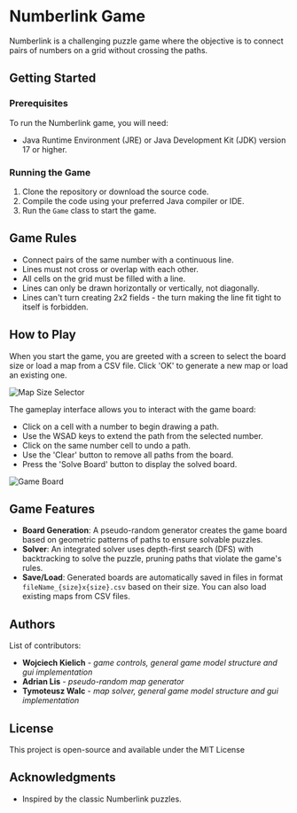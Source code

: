 # Numberlink Game

Numberlink is a challenging puzzle game where the objective is to connect pairs of numbers on a grid without crossing the paths.

## Getting Started

### Prerequisites

To run the Numberlink game, you will need:
- Java Runtime Environment (JRE) or Java Development Kit (JDK) version 17 or higher.

### Running the Game

1. Clone the repository or download the source code.
2. Compile the code using your preferred Java compiler or IDE.
3. Run the `Game` class to start the game.

## Game Rules

- Connect pairs of the same number with a continuous line.
- Lines must not cross or overlap with each other.
- All cells on the grid must be filled with a line.
- Lines can only be drawn horizontally or vertically, not diagonally.
- Lines can't turn creating 2x2 fields - the turn making the line fit tight to itself is forbidden. 

## How to Play

When you start the game, you are greeted with a screen to select the board size or load a map from a CSV file. Click 'OK' to generate a new map or load an existing one.

![Map Size Selector](resources/images/selection.png)

The gameplay interface allows you to interact with the game board:
- Click on a cell with a number to begin drawing a path.
- Use the WSAD keys to extend the path from the selected number.
- Click on the same number cell to undo a path.
- Use the 'Clear' button to remove all paths from the board.
- Press the 'Solve Board' button to display the solved board.

![Game Board](resources/images/demo.gif)

## Game Features

- **Board Generation**: A pseudo-random generator creates the game board based on geometric patterns of paths to ensure solvable puzzles.
- **Solver**: An integrated solver uses depth-first search (DFS) with backtracking to solve the puzzle, pruning paths that violate the game's rules.
- **Save/Load**: Generated boards are automatically saved in files in format `fileName_{size}x{size}.csv` based on their size. You can also load existing maps from CSV files.

## Authors

List of contributors:

- **Wojciech Kielich** - _game controls, general game model structure and gui implementation_ 
- **Adrian Lis** - _pseudo-random map generator_ 
- **Tymoteusz Walc** - _map solver, general game model structure and gui implementation_

## License

This project is open-source and available under the MIT License

## Acknowledgments
- Inspired by the classic Numberlink puzzles.
